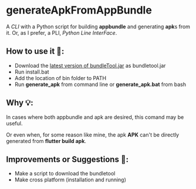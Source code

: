# generateApkFromAppBundle
A *CLI* with a Python script for building **appbundle** and generating **apk**s from it.
Or, as I prefer, a PLI, *Python Line InterFace*.

## How to use it 🎯:
* Download the [latest version of bundleTool.jar](https://github.com/google/bundletool/releases) as bundletool.jar
* Run install.bat
* Add the location of bin folder to PATH
* Run **generate_apk** from command line or **generate_apk.bat** from bash

## Why 💡:
In cases where both appbundle and apk are desired, this comand may be useful.

Or even when, for some reason like mine, the apk **APK** can't be directly generated from **flutter build apk**.

## Improvements or Suggestions 🚀:
* Make a script to download the bundletool
* Make cross platform (installation and running)